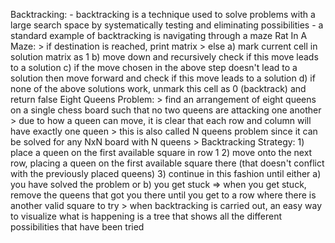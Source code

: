 Backtracking:
	- backtracking is a technique used to solve problems with a large search space by systematically testing and eliminating possibilities
	- a standard example of backtracking is navigating through a maze
	Rat In A Maze:
		> if destination is reached, print matrix
		> else
			a) mark current cell in solution matrix as 1
			b) move down and recursively check if this move leads to a solution
			c) if the move chosen in the above step doesn't lead to a solution then move forward and check if this move leads to a solution
			d) if none of the above solutions work, unmark this cell as 0 (backtrack) and return false
	Eight Queens Problem:
		> find an arrangement of eight queens on a single chess board such that no two queens are attacking one another
		> due to how a queen can move, it is clear that each row and column will have exactly one queen
		> this is also called N queens problem since it can be solved for any NxN board with N queens
		> Backtracking Strategy:
			1) place a queen on the first available square in row 1
			2) move onto the next row, placing a queen on the first available square there (that doesn't conflict with the previously placed queens)
			3) continue in this fashion until either
				a) you have solved the problem or
				b) you get stuck
					=> when you get stuck, remove the queens that got you there until you get to a row where there is another valid square to try
		> when backtracking is carried out, an easy way to visualize what is happening is a tree that shows all the different possibilities that have been tried